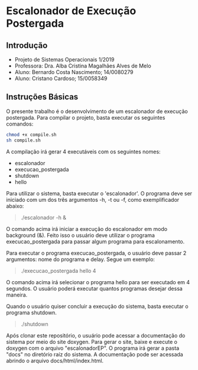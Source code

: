 # Escalonador de Execução Postergada
    
## Introdução
 
- Projeto de Sistemas Operacionais 1/2019
- Professora: Dra. Alba Cristina Magalhães Alves de Melo
- Aluno: Bernardo Costa Nascimento; 14/0080279
- Aluno: Cristano Cardoso; 15/0058349

## Instruções Básicas

O presente trabalho é o desenvolvimento de um escalonador de execução postergada.
Para compilar o projeto, basta executar os seguintes comandos:
```sh
chmod +x compile.sh
sh compile.sh
```

A compilação irá gerar 4 executáveis com os seguintes nomes:

- escalonador
- execucao_postergada
- shutdown
- hello

Para utilizar o sistema, basta executar o 'escalonador'. O programa deve ser iniciado
com um dos três argumentos -h, -t ou -f, como exemplificador abaixo:

> ./escalonador -h &

O comando acima irá iniciar a execução do escalonador em modo background (&). Feito isso
o usuário deve utilizar o programa execucao_postergada para passar algum programa para
escalonamento.

Para executar o programa execucao_postergada, o usuário deve passar 2 argumentos: nome do 
programa e delay. Segue um exemplo:

> ./execucao_postergada hello 4

O comando acima irá selecionar o programa hello para ser executado em 4 segundos. O usuário
poderá executar quantos programas desejar dessa maneira.

Quando o usuário quiser concluir a execução do sistema, basta executar o programa shutdown.

> ./shutdown

Após clonar este repositório, o usuário pode acessar a documentação do sistema por meio do 
site doxygen. Para gerar o site, baixe e execute o doxygen com o arquivo "escalonadorEP".
O programa irá gerar a pasta "docs" no diretório raíz do sistema. A documentação pode ser acessada
abrindo o arquivo docs/html/index.html.

